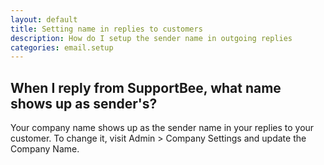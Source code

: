 ```yaml
---
layout: default
title: Setting name in replies to customers
description: How do I setup the sender name in outgoing replies
categories: email.setup
---
```


When I reply from SupportBee, what name shows up as sender's?
-------------------------------------------------------------

Your company name shows up as the sender name in your replies to your customer. To change it, visit Admin > Company Settings and update the Company Name.

